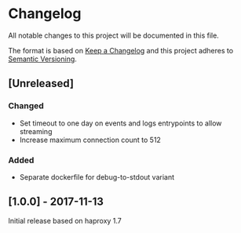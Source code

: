 # Changelog
All notable changes to this project will be documented in this file.

The format is based on [Keep a Changelog](http://keepachangelog.com/en/1.0.0/)
and this project adheres to [Semantic Versioning](http://semver.org/spec/v2.0.0.html).

## [Unreleased]

### Changed
- Set timeout to one day on events and logs entrypoints to allow streaming
- Increase maximum connection count to 512

### Added
- Separate dockerfile for debug-to-stdout variant

## [1.0.0] - 2017-11-13
Initial release based on haproxy 1.7
